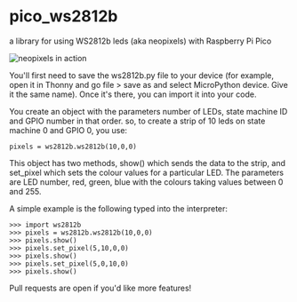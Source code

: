 # pico_ws2812b
a library for using WS2812b leds (aka neopixels) with Raspberry Pi Pico

![neopixels in action](
https://github.com/benevpi/pico_python_ws2812b/blob/main/pico_ws2812b.jpg)


You'll first need to save the ws2812b.py file to your device (for example, open it in Thonny and go file > save as and select MicroPython device. Give it the same name). Once it's there, you can import it into your code. 

You create an object with the parameters number of LEDs, state machine ID and GPIO number in that order. so, to create a strip of 10 leds on state machine 0 and GPIO 0, you use:

```
pixels = ws2812b.ws2812b(10,0,0)
```

This object has two methods, show() which sends the data to the strip, and set_pixel which sets the colour values for a particular LED. The parameters are LED number, red, green, blue with the colours taking values between 0 and 255.

A simple example is the following typed into the interpreter:

```
>>> import ws2812b
>>> pixels = ws2812b.ws2812b(10,0,0)
>>> pixels.show()
>>> pixels.set_pixel(5,10,0,0)
>>> pixels.show()
>>> pixels.set_pixel(5,0,10,0)
>>> pixels.show()
```

Pull requests are open if you'd like more features!

